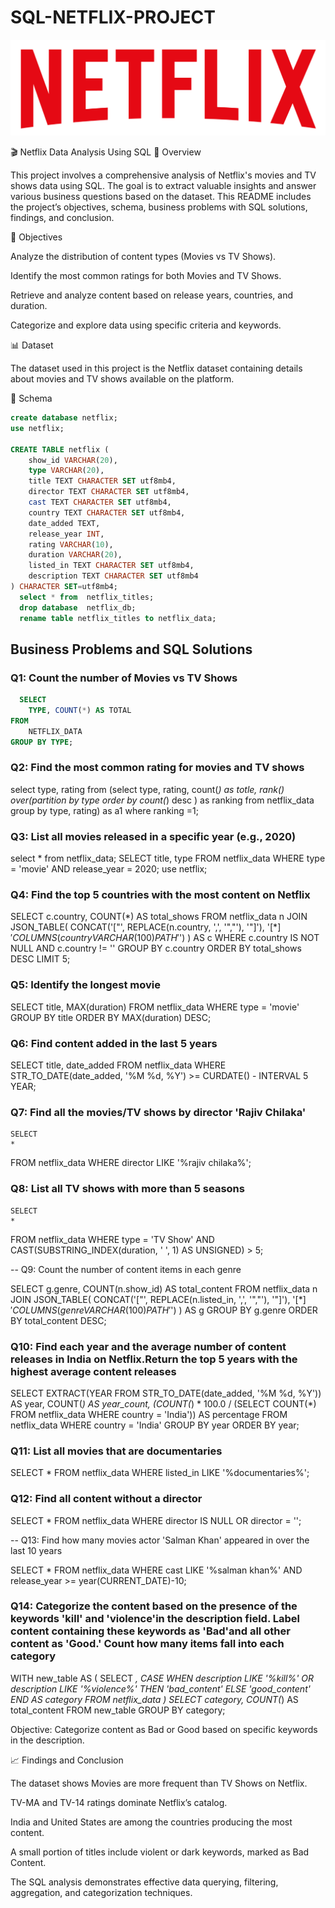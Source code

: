 # SQL-NETFLIX-PROJECT

![](https://github.com/ammarkhan6949/SQL-NETFLIX-PROJECT/blob/main/NETFLIX%20LOGO%20.png)

🎬 Netflix Data Analysis Using SQL
🧾 Overview

This project involves a comprehensive analysis of Netflix's movies and TV shows data using SQL.
The goal is to extract valuable insights and answer various business questions based on the dataset.
This README includes the project’s objectives, schema, business problems with SQL solutions, findings, and conclusion.

🎯 Objectives

Analyze the distribution of content types (Movies vs TV Shows).

Identify the most common ratings for both Movies and TV Shows.

Retrieve and analyze content based on release years, countries, and duration.

Categorize and explore data using specific criteria and keywords.

📊 Dataset

The dataset used in this project is the Netflix dataset containing details about movies and TV shows available on the platform.

🧱 Schema
```sql
create database netflix;
use netflix;

CREATE TABLE netflix (
    show_id VARCHAR(20),
    type VARCHAR(20),
    title TEXT CHARACTER SET utf8mb4,
    director TEXT CHARACTER SET utf8mb4,
    cast TEXT CHARACTER SET utf8mb4,
    country TEXT CHARACTER SET utf8mb4,
    date_added TEXT,
    release_year INT,
    rating VARCHAR(10),
    duration VARCHAR(20),
    listed_in TEXT CHARACTER SET utf8mb4,
    description TEXT CHARACTER SET utf8mb4
) CHARACTER SET=utf8mb4;
  select * from  netflix_titles;
  drop database  netflix_db;
  rename table netflix_titles to netflix_data;
  ```

## Business Problems and SQL Solutions
 ### Q1: Count the number of Movies vs TV Shows
```sql
  SELECT 
    TYPE, COUNT(*) AS TOTAL
FROM
    NETFLIX_DATA
GROUP BY TYPE;
```


### Q2: Find the most common rating for movies and TV shows

select 
type,
rating
from
(select 
    type,
    rating,
    count(*) as totle,
    rank() over(partition by type order by count(*) desc ) as ranking
from netflix_data
group by type, rating) as a1
where ranking =1;



### Q3: List all movies released in a specific year (e.g., 2020)


 select * from netflix_data;
SELECT 
    title, type
FROM
    netflix_data
WHERE
    type = 'movie' AND release_year = 2020;
     use netflix;
     
     
  ### Q4: Find the top 5 countries with the most content on Netflix
   
     
SELECT 
    c.country,
    COUNT(*) AS total_shows
FROM netflix_data n
JOIN JSON_TABLE(
    CONCAT('["', REPLACE(n.country, ',', '","'), '"]'),
    '$[*]' COLUMNS (country VARCHAR(100) PATH '$')
) AS c
WHERE c.country IS NOT NULL AND c.country != ''
GROUP BY c.country
ORDER BY total_shows DESC
LIMIT 5;


### Q5: Identify the longest movie


SELECT 
    title, MAX(duration)
FROM
    netflix_data
WHERE
    type = 'movie'
GROUP BY title
ORDER BY MAX(duration) DESC;



### Q6: Find content added in the last 5 years

SELECT 
    title, date_added
FROM
    netflix_data
WHERE
    STR_TO_DATE(date_added, '%M %d, %Y') >= CURDATE() - INTERVAL 5 YEAR;
    
    

### Q7: Find all the movies/TV shows by director 'Rajiv Chilaka'

    
    SELECT 
    *
FROM
    netflix_data
WHERE
    director LIKE '%rajiv chilaka%';
    
   
   
   
### Q8: List all TV shows with more than 5 seasons

    
    SELECT 
    *
FROM
    netflix_data
WHERE
    type = 'TV Show'
        AND CAST(SUBSTRING_INDEX(duration, ' ', 1) AS UNSIGNED) > 5;
        
        
  
  
  -- Q9: Count the number of content items in each genre

        
SELECT
    g.genre,
    COUNT(n.show_id) AS total_content
FROM netflix_data n
JOIN JSON_TABLE(
    CONCAT('["', REPLACE(n.listed_in, ',', '","'), '"]'),
    '$[*]' COLUMNS (genre VARCHAR(100) PATH '$')
) AS g
GROUP BY g.genre
ORDER BY total_content DESC;




### Q10: Find each year and the average number of content releases in India on Netflix.Return the top 5 years with the highest average content releases


SELECT 
    EXTRACT(YEAR FROM STR_TO_DATE(date_added, '%M %d, %Y')) AS year,
    COUNT(*) AS year_count,
    (COUNT(*) * 100.0 / (SELECT 
            COUNT(*)
        FROM
            netflix_data
        WHERE
            country = 'India')) AS percentage
FROM
    netflix_data
WHERE
    country = 'India'
GROUP BY year
ORDER BY year;
 
 
 
 
 ### Q11: List all movies that are documentaries

 
SELECT 
    *
FROM
    netflix_data
WHERE
    listed_in LIKE '%documentaries%';
    
    
### Q12: Find all content without a director
   
    
  SELECT 
    *
FROM
    netflix_data
WHERE
    director IS NULL OR director = '';
    


-- Q13: Find how many movies actor 'Salman Khan' appeared in over the last 10 years
    
 SELECT 
    *
FROM
    netflix_data
WHERE
    cast LIKE '%salman khan%'
        AND release_year >=  year(CURRENT_DATE)-10;   
        
        
  
  
### Q14: Categorize the content based on the presence of the keywords 'kill' and 'violence'in the description field. Label content containing these keywords as 'Bad'and all other content as 'Good.' Count how many items fall into each category

        
WITH new_table AS (
    SELECT 
        *,
        CASE
            WHEN description LIKE '%kill%' OR description LIKE '%violence%'
            THEN 'bad_content'
            ELSE 'good_content'
        END AS category
    FROM netflix_data
)
SELECT category, COUNT(*) AS total_content
FROM new_table
GROUP BY category;
        
    



Objective: Categorize content as Bad or Good based on specific keywords in the description.

📈 Findings and Conclusion

The dataset shows Movies are more frequent than TV Shows on Netflix.

TV-MA and TV-14 ratings dominate Netflix’s catalog.

India and United States are among the countries producing the most content.

A small portion of titles include violent or dark keywords, marked as Bad Content.

The SQL analysis demonstrates effective data querying, filtering, aggregation, and categorization techniques.
